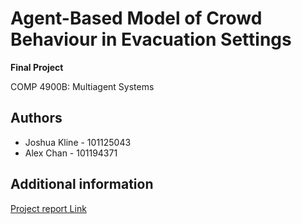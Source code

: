 # Agent-Based Model of Crowd Behaviour in Evacuation Settings
**Final Project**

COMP 4900B: Multiagent Systems

## Authors
* Joshua Kline - 101125043
* Alex Chan - 101194371

## Additional information
[Project report Link](https://drive.google.com/drive/folders/1MItWrUVXCbbQGk02zw2_Dm5j-Ro1WLcF?usp=sharing)
